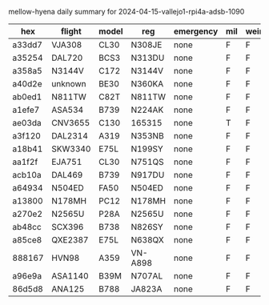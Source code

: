 mellow-hyena daily summary for 2024-04-15-vallejo1-rpi4a-adsb-1090

|hex|flight|model|reg|emergency|mil|weirdo|
|--|--|--|--|--|--|--|
|a33dd7|VJA308|CL30|N308JE|none|F|F|
|a35254|DAL720|BCS3|N313DU|none|F|F|
|a358a5|N3144V|C172|N3144V|none|F|F|
|a40d2e|unknown|BE30|N360KA|none|F|F|
|ab0ed1|N811TW|C82T|N811TW|none|F|F|
|a1efe7|ASA534|B739|N224AK|none|F|F|
|ae03da|CNV3655|C130|165315|none|T|F|
|a3f120|DAL2314|A319|N353NB|none|F|F|
|a18b41|SKW3340|E75L|N199SY|none|F|F|
|aa1f2f|EJA751|CL30|N751QS|none|F|F|
|acb10a|DAL469|B739|N917DU|none|F|F|
|a64934|N504ED|FA50|N504ED|none|F|F|
|a13800|N178MH|PC12|N178MH|none|F|F|
|a270e2|N2565U|P28A|N2565U|none|F|F|
|ab48cc|SCX396|B738|N826SY|none|F|F|
|a85ce8|QXE2387|E75L|N638QX|none|F|F|
|888167|HVN98|A359|VN-A898|none|F|F|
|a96e9a|ASA1140|B39M|N707AL|none|F|F|
|86d5d8|ANA125|B788|JA823A|none|F|F|
